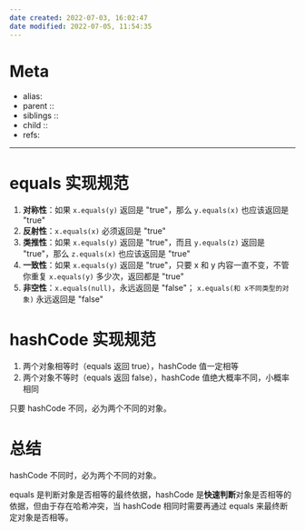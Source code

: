 ```yaml
---
date created: 2022-07-03, 16:02:47
date modified: 2022-07-05, 11:54:35
---
```


# Meta

- alias:
- parent ::
- siblings ::
- child ::
- refs:

---

# equals 实现规范

1. **对称性**：如果 `x.equals(y)` 返回是 "true"，那么 `y.equals(x)` 也应该返回是 "true"
2. **反射性**：`x.equals(x)` 必须返回是 "true"
3. **类推性**：如果 `x.equals(y)` 返回是 "true"，而且 `y.equals(z)` 返回是 "true"，那么 `z.equals(x)` 也应该返回是 "true"
4. **一致性**：如果 `x.equals(y)` 返回是 "true"，只要 x 和 y 内容一直不变，不管你重复 `x.equals(y)` 多少次，返回都是 "true"
5. **非空性**：`x.equals(null)`，永远返回是 "false"； `x.equals(和 x不同类型的对象)` 永远返回是 "false"

# hashCode 实现规范

1. 两个对象相等时（equals 返回 true），hashCode 值一定相等
2. 两个对象不等时（equals 返回 false），hashCode 值绝大概率不同，小概率相同

只要 hashCode 不同，必为两个不同的对象。

# 总结

hashCode 不同时，必为两个不同的对象。

equals 是判断对象是否相等的最终依据，hashCode 是**快速判断**对象是否相等的依据，但由于存在哈希冲突，当 hashCode 相同时需要再通过 equals 来最终断定对象是否相等。
